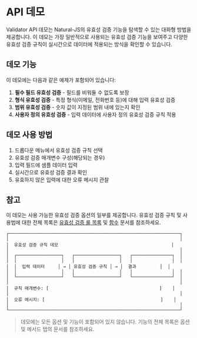 # API 데모

Validator API 데모는 Natural-JS의 유효성 검증 기능을 탐색할 수 있는 대화형 방법을 제공합니다. 이 데모는 가장 일반적으로 사용되는 유효성 검증 기능을 보여주고 다양한 유효성 검증 규칙이 실시간으로 데이터에 적용되는 방식을 확인할 수 있습니다.

## 데모 기능

이 데모에는 다음과 같은 예제가 포함되어 있습니다:

1. **필수 필드 유효성 검증** - 필드를 비워둘 수 없도록 보장
2. **형식 유효성 검증** - 특정 형식(이메일, 전화번호 등)에 대해 입력 유효성 검증
3. **범위 유효성 검증** - 숫자 값이 지정된 범위 내에 있는지 확인
4. **사용자 정의 유효성 검증** - 입력 데이터에 사용자 정의 유효성 검증 규칙 적용

## 데모 사용 방법

1. 드롭다운 메뉴에서 유효성 검증 규칙 선택
2. 유효성 검증 매개변수 구성(해당되는 경우)
3. 입력 필드에 샘플 데이터 입력
4. 실시간으로 유효성 검증 결과 확인
5. 유효하지 않은 입력에 대한 오류 메시지 관찰

## 참고

이 데모는 사용 가능한 유효성 검증 옵션의 일부를 제공합니다. 유효성 검증 규칙 및 사용법에 대한 전체 목록은 [유효성 검증 룰 목록](validator-validation-rule-list.md) 및 [함수](validator-functions.md) 문서를 참조하세요.

```
┌─────────────────────────────────────────────────────────────────┐
│                                                                 │
│  유효성 검증 규칙 데모                                           │
│                                                                 │
│  ┌─────────────────┐   ┌─────────────────┐   ┌───────────────┐  │
│  │                 │   │                 │   │               │  │
│  │  입력 데이터     │ → │ 유효성 검증 규칙 │ → │  결과         │  │
│  │                 │   │                 │   │               │  │
│  └─────────────────┘   └─────────────────┘   └───────────────┘  │
│                                                                 │
│  규칙 매개변수: [                                          ]    │
│                                                                 │
│  오류 메시지: [                                            ]    │
│                                                                 │
└─────────────────────────────────────────────────────────────────┘
```

> 데모에는 모든 옵션 및 기능이 포함되어 있지 않습니다. 기능의 전체 목록은 옵션 및 메서드 탭의 문서를 참조하세요.
